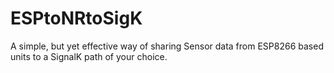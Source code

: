 # ESPtoNRtoSigK
A simple, but yet effective way of sharing Sensor data from ESP8266 based units to a SignalK path of your choice.
